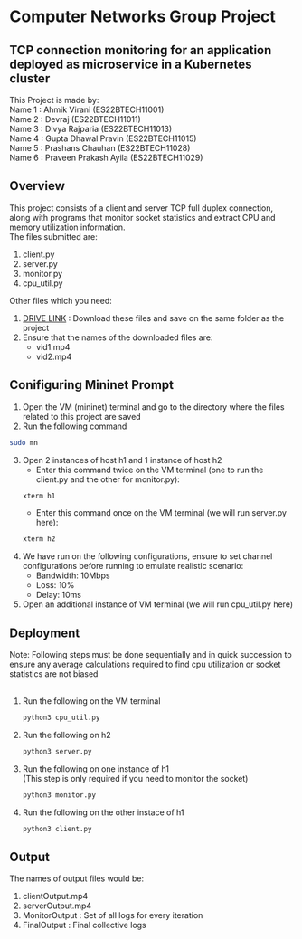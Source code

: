 
# Computer Networks Group Project

## TCP connection monitoring for an application deployed as microservice in a Kubernetes cluster

This Project is made by:    
Name 1 : Ahmik Virani (ES22BTECH11001) <br>
Name 2 : Devraj (ES22BTECH11011) <br>
Name 3 : Divya Rajparia (ES22BTECH11013) <br>
Name 4 : Gupta Dhawal Pravin (ES22BTECH11015) <br>
Name 5 : Prashans Chauhan (ES22BTECH11028) <br>
Name 6 : Praveen Prakash Ayila (ES22BTECH11029) <br>

## Overview

This project consists of a client and server TCP full duplex connection, along with programs that monitor socket statistics and extract CPU and memory utilization information. <br>
The files submitted are:
1. client.py
2. server.py
3. monitor.py
4. cpu_util.py

Other files which you need:
1. [DRIVE LINK](https://drive.google.com/drive/folders/14aWBpB--JDoZ3lheso-l_OFK1avn3Qx5?usp=sharing) : Download these files and save on the same folder as the project 
2. Ensure that the names of the downloaded files are:
    - vid1.mp4
    - vid2.mp4

## Conifiguring Mininet Prompt
1. Open the VM (mininet) terminal and go to the directory where the files related to this project are saved
2. Run the following command
```bash
sudo mn
```
3. Open 2 instances of host h1 and 1 instance of host h2
    - Enter this command twice on the VM terminal (one to run the client.py and the other for monitor.py):
    ```bash
    xterm h1
    ```
    - Enter this command once on the VM terminal (we will run server.py here):
    ```bash
    xterm h2
    ```
4. We have run on the following configurations, ensure to set channel configurations before running to emulate realistic scenario:
    - Bandwidth: 10Mbps
    - Loss: 10%
    - Delay: 10ms
5. Open an additional instance of VM terminal (we will run cpu_util.py here)

## Deployment
Note: Following steps must be done sequentially and in quick succession to ensure any average calculations required to find cpu utilization or socket statistics are not biased <br><br>
1. Run the following on the VM terminal 
   ```bash
   python3 cpu_util.py
   ```
2. Run the following on h2
   ```bash
   python3 server.py
   ```
3. Run the following on one instance of h1 <br>(This step is only required if you need to monitor the socket)
   ``` bash
   python3 monitor.py
   ```
4. Run the following on the other instace of h1
   ```bash
   python3 client.py
   ```

## Output
The names of output files would be:
1. clientOutput.mp4
2. serverOutput.mp4
3. MonitorOutput : Set of all logs for every iteration
4. FinalOutput : Final collective logs